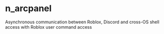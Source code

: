 # n_arcpanel
Asynchronous communication between Roblox, Discord and cross-OS shell access with Roblox user command access

